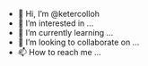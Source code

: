 - 👋 Hi, I’m @ketercolloh
- 👀 I’m interested in ...
- 🌱 I’m currently learning ...
- 💞️ I’m looking to collaborate on ...
- 📫 How to reach me ...

<!---
ketercolloh/ketercolloh is a ✨ special ✨ repository because its `README.md` (this file) appears on your GitHub profile.
You can click the Preview link to take a look at your changes.
--->
